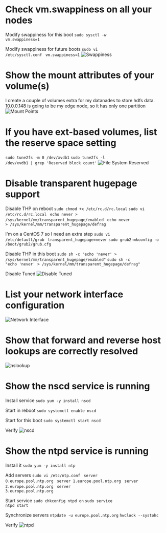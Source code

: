 # Check vm.swappiness on all your nodes
Modify swappiness for this boot
<code>sudo sysctl -w vm.swappiness=1</code>

Modify swappiness for future boots
<code>sudo vi /etc/sysctl.conf</code>
<code>  vm.swappiness=1</code>
![Swappiness](../png/swappiness.png)

# Show the mount attributes of your volume(s)
I create a couple of volumes extra for my datanades to store hdfs data.
10.0.0.148 is going to be my edge node, so it has only one partition
![Mount Points](../png/mount_points.png)

# If you have ext-based volumes, list the reserve space setting
<code>sudo tune2fs -m 0 /dev/xvdb1</code>
<code>sudo tune2fs -l /dev/xvdb1 | grep 'Reserved block count'</code>
![File System Reserved](../png/file_system_reserved.png)

# Disable transparent hugepage support
Disable THP on reboot
<code>sudo chmod +x /etc/rc.d/rc.local</code>
<code>sudo vi /etc/rc.d/rc.local</code>
<code>  echo never > /sys/kernel/mm/transparent_hugepage/enabled</code>
<code>  echo never > /sys/kernel/mm/transparent_hugepage/defrag</code>

I'm on a CentOS 7 so I need an extra step
<code>sudo vi /etc/default/grub</code>
<code>  transparent_hugepage=never</code>
<code>sudo grub2-mkconfig -o /boot/grub2/grub.cfg</code>

Disable THP in this boot
<code>sudo sh -c "echo 'never' > /sys/kernel/mm/transparent_hugepage/enabled"</code>
<code>sudo sh -c "echo 'never' > /sys/kernel/mm/transparent_hugepage/defrag" </code>

Disable Tuned
![Disable Tuned](../png/disable_tuned.png)

# List your network interface configuration
![Network Interface](../png/network_interface.png)

# Show that forward and reverse host lookups are correctly resolved
![nslookup](../png/nslookup.png)

# Show the nscd service is running
Install service
<code>sudo yum -y install nscd</code>

Start in reboot
<code>sudo systemctl enable nscd</code>

Start for this boot
<code>sudo systemctl start nscd</code>

Verify
![nscd](../png/nscd.png)

# Show the ntpd service is running
Install it
<code>sudo yum -y install ntp</code>

Add servers
<code>sudo vi /etc/ntp.conf</code>
<code>  server 0.europe.pool.ntp.org</code>
<code>  server 1.europe.pool.ntp.org</code>
<code>  server 2.europe.pool.ntp.org</code>
<code>  server 3.europe.pool.ntp.org</code>

Start service
<code>sudo chkconfig ntpd on</code>
<code>sudo service ntpd start</code>

Synchronize servers
<code>ntpdate -u europe.pool.ntp.org</code>
<code>hwclock --systohc</code>

Verify
![ntpd](../png/ntpd_servers.png)
